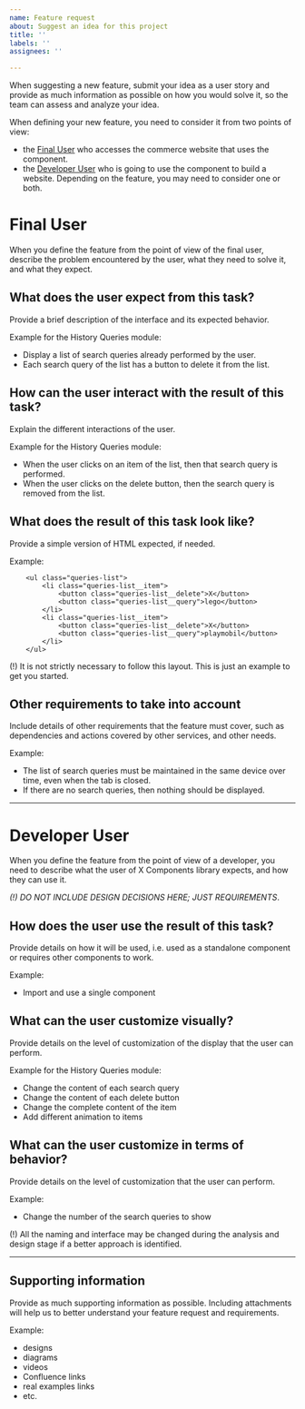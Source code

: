 ```yaml
---
name: Feature request
about: Suggest an idea for this project
title: ''
labels: ''
assignees: ''

---
```

When suggesting a new feature, submit your idea as a user story and provide as much information as possible on how you would solve it, so the team can assess and analyze your idea.

When defining your new feature, you need to consider it from two points of view: 
- the [Final User](#final-user) who accesses the commerce website that uses the component.
- the [Developer User](#developer-user) who is going to use the component to build a website. 
Depending on the feature, you may need to consider one or both.

# Final User
When you define the feature from the point of view of the final user, describe the problem encountered by the user, what they need to solve it, and what they expect.

## What does the user expect from this task?
Provide a brief description of the interface and its expected behavior. 

Example for the History Queries module:
* Display a list of search queries already performed by the user.
* Each search query of the list has a button to delete it from the list.

## How can the user interact with the result of this task?
Explain the different interactions of the user. 

Example for the History Queries module:
* When the user clicks on an item of the list, then that search query is performed.
* When the user clicks on the delete button, then the search query is removed from the list.

## What does the result of this task look like?
Provide a simple version of HTML expected, if needed. 

Example:
```
    <ul class="queries-list">
        <li class="queries-list__item">
            <button class="queries-list__delete">X</button>
            <button class="queries-list__query">lego</button>
        </li>
        <li class="queries-list__item">
            <button class="queries-list__delete">X</button>
            <button class="queries-list__query">playmobil</button>
        </li>
    </ul>
```

(!) It is not strictly necessary to follow this layout. This is just an example to get you started.

## Other requirements to take into account
Include details of other requirements that the feature must cover, such as dependencies and actions covered by other services, and other needs.

Example:
* The list of search queries must be maintained in the same device over time, even when the tab is closed.
* If there are no search queries, then nothing should be displayed.

----

# Developer User
When you define the feature from the point of view of a developer, you need to describe what the user of X Components library expects, and how they can use it.

*(!) DO NOT INCLUDE DESIGN DECISIONS HERE; JUST REQUIREMENTS*.

## How does the user use the result of this task?
Provide details on how it will be used, i.e. used as a standalone component or requires other components to work.

Example:
* Import and use a single component 

## What can the user customize visually?
Provide details on the level of customization of the display that the user can perform.

Example for the History Queries module:
* Change the content of each search query
* Change the content of each delete button
* Change the complete content of the item
* Add different animation to items

## What can the user customize in terms of behavior?
Provide details on the level of customization that the user can perform.

Example:
* Change the number of the search queries to show

(!) All the naming and interface may be changed during the analysis and design stage if a better approach is identified.

----

## Supporting information
Provide as much supporting information as possible. Including attachments will help us to better understand your feature request and requirements.

Example:
* designs
* diagrams
* videos
* Confluence links
* real examples links
* etc.
